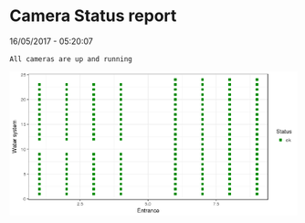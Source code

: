 Camera Status report
================
16/05/2017 - 05:20:07

    All cameras are up and running

![](camreport_files/figure-markdown_github/unnamed-chunk-2-1.png)
